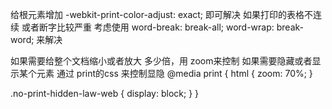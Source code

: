 给根元素增加   -webkit-print-color-adjust: exact; 即可解决
如果打印的表格不连续 或者断字比较严重
考虑使用 
  word-break: break-all;
  word-wrap: break-word;
  来解决

  如果需要给整个文档缩小或者放大 多少倍，用 zoom来控制
  如果需要隐藏或者显示某个元素  通过 print的css 来控制显隐
  @media print {
  html {
    zoom: 70%;
  }

  .no-print-hidden-law-web {
    display: block;
  }
}
